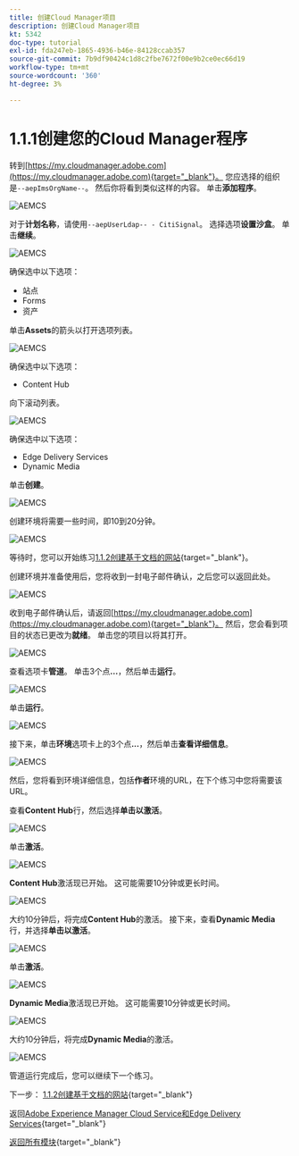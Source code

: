 ```yaml
---
title: 创建Cloud Manager项目
description: 创建Cloud Manager项目
kt: 5342
doc-type: tutorial
exl-id: fda247eb-1865-4936-b46e-84128ccab357
source-git-commit: 7b9df90424c1d8c2fbe7672f00e9b2ce0ec66d19
workflow-type: tm+mt
source-wordcount: '360'
ht-degree: 3%

---
```


# 1.1.1创建您的Cloud Manager程序

转到[https://my.cloudmanager.adobe.com](https://my.cloudmanager.adobe.com){target="_blank"}。 您应选择的组织是`--aepImsOrgName--`。 然后你将看到类似这样的内容。 单击&#x200B;**添加程序**。

![AEMCS](./images/aemcs1.png)

对于&#x200B;**计划名称**，请使用`--aepUserLdap-- - CitiSignal`。 选择选项&#x200B;**设置沙盒**。 单击&#x200B;**继续**。

![AEMCS](./images/aemcs2.png)

确保选中以下选项：

- 站点
- Forms
- 资产

单击&#x200B;**Assets**&#x200B;的箭头以打开选项列表。

![AEMCS](./images/aemcs3.png)

确保选中以下选项：

- Content Hub

向下滚动列表。

![AEMCS](./images/aemcs3a.png)

确保选中以下选项：

- Edge Delivery Services
- Dynamic Media

单击&#x200B;**创建**。

![AEMCS](./images/aemcs3b.png)

创建环境将需要一些时间，即10到20分钟。

![AEMCS](./images/aemcs4.png)

等待时，您可以开始练习[1.1.2创建基于文档的网站](./ex2.md){target="_blank"}。

创建环境并准备使用后，您将收到一封电子邮件确认，之后您可以返回此处。

![AEMCS](./images/aemcs5.png)

收到电子邮件确认后，请返回[https://my.cloudmanager.adobe.com](https://my.cloudmanager.adobe.com){target="_blank"}。 然后，您会看到项目的状态已更改为&#x200B;**就绪**。 单击您的项目以将其打开。

![AEMCS](./images/aemcs6.png)

查看选项卡&#x200B;**管道**。 单击3个点&#x200B;**...**，然后单击&#x200B;**运行**。

![AEMCS](./images/aemcs7.png)

单击&#x200B;**运行**。

![AEMCS](./images/aemcs8.png)

接下来，单击&#x200B;**环境**&#x200B;选项卡上的3个点&#x200B;**...**，然后单击&#x200B;**查看详细信息**。

![AEMCS](./images/aemcs9.png)

然后，您将看到环境详细信息，包括&#x200B;**作者**&#x200B;环境的URL，在下个练习中您将需要该URL。

查看&#x200B;**Content Hub**&#x200B;行，然后选择&#x200B;**单击以激活**。

![AEMCS](./images/aemcs10.png)

单击&#x200B;**激活**。

![AEMCS](./images/aemcsact1.png)

**Content Hub**&#x200B;激活现已开始。 这可能需要10分钟或更长时间。

![AEMCS](./images/aemcsact2.png)

大约10分钟后，将完成&#x200B;**Content Hub**&#x200B;的激活。
接下来，查看&#x200B;**Dynamic Media**&#x200B;行，并选择&#x200B;**单击以激活**。

![AEMCS](./images/aemcsact3.png)

单击&#x200B;**激活**。

![AEMCS](./images/aemcsact4.png)

**Dynamic Media**&#x200B;激活现已开始。 这可能需要10分钟或更长时间。

![AEMCS](./images/aemcsact5.png)

大约10分钟后，将完成&#x200B;**Dynamic Media**&#x200B;的激活。

![AEMCS](./images/aemcsact6.png)

管道运行完成后，您可以继续下一个练习。

下一步： [1.1.2创建基于文档的网站](./ex2.md){target="_blank"}

返回[Adobe Experience Manager Cloud Service和Edge Delivery Services](./aemcs.md){target="_blank"}

[返回所有模块](./../../../overview.md){target="_blank"}
